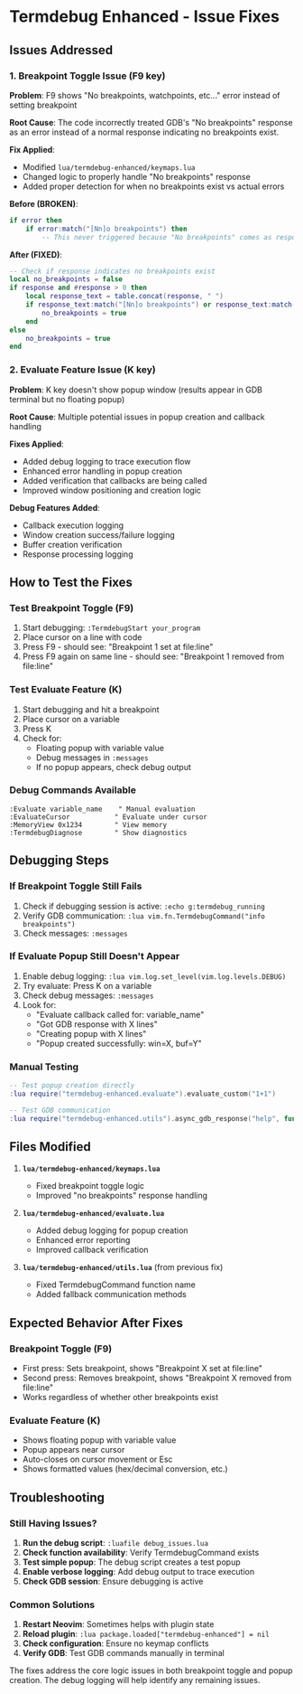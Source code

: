 # Termdebug Enhanced - Issue Fixes

## Issues Addressed

### 1. **Breakpoint Toggle Issue (F9 key)**
**Problem**: F9 shows "No breakpoints, watchpoints, etc..." error instead of setting breakpoint

**Root Cause**: The code incorrectly treated GDB's "No breakpoints" response as an error instead of a normal response indicating no breakpoints exist.

**Fix Applied**: 
- Modified `lua/termdebug-enhanced/keymaps.lua`
- Changed logic to properly handle "No breakpoints" response
- Added proper detection for when no breakpoints exist vs actual errors

**Before (BROKEN)**:
```lua
if error then
    if error:match("[Nn]o breakpoints") then
        -- This never triggered because "No breakpoints" comes as response, not error
```

**After (FIXED)**:
```lua
-- Check if response indicates no breakpoints exist
local no_breakpoints = false
if response and #response > 0 then
    local response_text = table.concat(response, " ")
    if response_text:match("[Nn]o breakpoints") or response_text:match("[Nn]o watchpoints") then
        no_breakpoints = true
    end
else
    no_breakpoints = true
end
```

### 2. **Evaluate Feature Issue (K key)**
**Problem**: K key doesn't show popup window (results appear in GDB terminal but no floating popup)

**Root Cause**: Multiple potential issues in popup creation and callback handling

**Fixes Applied**:
- Added debug logging to trace execution flow
- Enhanced error handling in popup creation
- Added verification that callbacks are being called
- Improved window positioning and creation logic

**Debug Features Added**:
- Callback execution logging
- Window creation success/failure logging
- Buffer creation verification
- Response processing logging

## How to Test the Fixes

### **Test Breakpoint Toggle (F9)**
1. Start debugging: `:TermdebugStart your_program`
2. Place cursor on a line with code
3. Press F9 - should see: "Breakpoint 1 set at file:line"
4. Press F9 again on same line - should see: "Breakpoint 1 removed from file:line"

### **Test Evaluate Feature (K)**
1. Start debugging and hit a breakpoint
2. Place cursor on a variable
3. Press K
4. Check for:
   - Floating popup with variable value
   - Debug messages in `:messages`
   - If no popup appears, check debug output

### **Debug Commands Available**
```vim
:Evaluate variable_name    " Manual evaluation
:EvaluateCursor           " Evaluate under cursor
:MemoryView 0x1234        " View memory
:TermdebugDiagnose        " Show diagnostics
```

## Debugging Steps

### **If Breakpoint Toggle Still Fails**
1. Check if debugging session is active: `:echo g:termdebug_running`
2. Verify GDB communication: `:lua vim.fn.TermdebugCommand("info breakpoints")`
3. Check messages: `:messages`

### **If Evaluate Popup Still Doesn't Appear**
1. Enable debug logging: `:lua vim.log.set_level(vim.log.levels.DEBUG)`
2. Try evaluate: Press K on a variable
3. Check debug messages: `:messages`
4. Look for:
   - "Evaluate callback called for: variable_name"
   - "Got GDB response with X lines"
   - "Creating popup with X lines"
   - "Popup created successfully: win=X, buf=Y"

### **Manual Testing**
```lua
-- Test popup creation directly
:lua require("termdebug-enhanced.evaluate").evaluate_custom("1+1")

-- Test GDB communication
:lua require("termdebug-enhanced.utils").async_gdb_response("help", function(r,e) print("Response:", r and #r or "nil", "Error:", e) end)
```

## Files Modified

1. **`lua/termdebug-enhanced/keymaps.lua`**
   - Fixed breakpoint toggle logic
   - Improved "no breakpoints" response handling

2. **`lua/termdebug-enhanced/evaluate.lua`**
   - Added debug logging for popup creation
   - Enhanced error reporting
   - Improved callback verification

3. **`lua/termdebug-enhanced/utils.lua`** (from previous fix)
   - Fixed TermdebugCommand function name
   - Added fallback communication methods

## Expected Behavior After Fixes

### **Breakpoint Toggle (F9)**
- First press: Sets breakpoint, shows "Breakpoint X set at file:line"
- Second press: Removes breakpoint, shows "Breakpoint X removed from file:line"
- Works regardless of whether other breakpoints exist

### **Evaluate Feature (K)**
- Shows floating popup with variable value
- Popup appears near cursor
- Auto-closes on cursor movement or Esc
- Shows formatted values (hex/decimal conversion, etc.)

## Troubleshooting

### **Still Having Issues?**

1. **Run the debug script**: `:luafile debug_issues.lua`
2. **Check function availability**: Verify TermdebugCommand exists
3. **Test simple popup**: The debug script creates a test popup
4. **Enable verbose logging**: Add debug output to trace execution
5. **Check GDB session**: Ensure debugging is active

### **Common Solutions**

1. **Restart Neovim**: Sometimes helps with plugin state
2. **Reload plugin**: `:lua package.loaded["termdebug-enhanced"] = nil`
3. **Check configuration**: Ensure no keymap conflicts
4. **Verify GDB**: Test GDB commands manually in terminal

The fixes address the core logic issues in both breakpoint toggle and popup creation. The debug logging will help identify any remaining issues.
